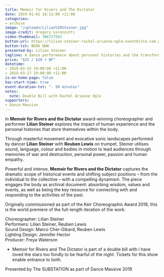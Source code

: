 ```yaml
---
title: Memoir for Rivers and The Dictator
date: 2019-01-01 16:13:00 +11:00
categories:
- archive
image: "/uploads/Lilian%20Steiner.jpg"
image-credit: Gregory Lorenzutti
video-thumbnail: 306727563
button-url: https://lilian-steiner-rachel-arianne-ogle.eventbrite.com.au
button-txt: BOOK NOW
presented-by: Lilian Steiner
tagline: A dance performance about personal histories and the transformation of memory.
price: "$25 / $20 + BF"
datetime:
- 2019-03-15 19:00:00 +11:00
- 2019-03-17 19:00:00 +11:00
is-on-home-page: false
has-start-time: true
event-duration-txt: "- 50 minutes"
notes:
  note: Double Bill with Rachel Arianne Ogle
supporters:
- Dance Massive
---
```


In **Memoir for Rivers and the Dictator** award-winning choreographer and performer **Lilian Steiner** explores the impact of human experience and the personal histories that store themselves within the body. 

Through masterful movement and evocative sonic landscapes performed by dancer **Lilian Steiner** with **Reuben Lewis** on trumpet, Steiner utilises sound, language, colour and bodies in motion to lead audiences through memories of war and destruction, personal power, passion and human empathy.

Powerful and intense, **Memoir for Rivers and the Dictator** captures the dramatic scope of historical events and shifting subject positions – from the individual to the collective – with a compelling dynamism. The piece engages the body as archival document: absorbing wisdom, values and events, as well as being the key resource for connecting with and responding to the activities of the past. 

Originally commissioned as part of the Keir Choreographic Award 2018, this is the world premiere of the full-length iteration of the work. 


Choreographer: Lilian Steiner <br>
Performers: Lilian Steiner, Reuben Lewis <br>
Sound Design: Marco Cher-Gibard, Reuben Lewis <br>
Lighting Design: Jennifer Hector <br>
Producer: Freya Waterson <br>

* Memoir for Rivers and The Dictator is part of a double bill with i have loved the stars too fondly to be fearful of the night. Tickets for this show enable entrance to both.

Presented by The SUBSTATION as part of Dance Massive 2019
